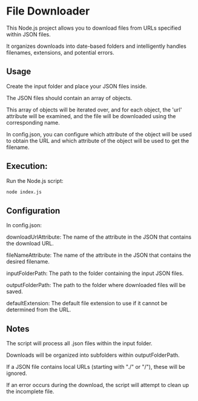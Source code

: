 # File Downloader

This Node.js project allows you to download files from URLs specified within JSON files.

It organizes downloads into date-based folders and intelligently handles filenames, extensions, and potential errors.

## Usage

Create the input folder and place your JSON files inside.

The JSON files should contain an array of objects.

This array of objects will be iterated over, and for each object, the 'url' attribute will be examined, and the file will be downloaded using the corresponding name.

In config.json, you can configure which attribute of the object will be used to obtain the URL and which attribute of the object will be used to get the filename.

## Execution:

Run the Node.js script:

```Bash
node index.js
```

## Configuration

In config.json:

downloadUrlAttribute: The name of the attribute in the JSON that contains the download URL.

fileNameAttribute: The name of the attribute in the JSON that contains the desired filename.

inputFolderPath: The path to the folder containing the input JSON files.

outputFolderPath: The path to the folder where downloaded files will be saved.

defaultExtension: The default file extension to use if it cannot be determined from the URL.

## Notes

The script will process all .json files within the input folder.

Downloads will be organized into subfolders within outputFolderPath.

If a JSON file contains local URLs (starting with "./" or "/"), these will be ignored.

If an error occurs during the download, the script will attempt to clean up the incomplete file.
